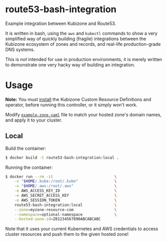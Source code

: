 # route53-bash-integration

Example integration between Kubizone and Route53.

It is written in bash, using the `aws` and `kubectl` commands to show
a very simplified way of quickly building (fragile) integrations between
the Kubizone ecosystem of zones and records, and real-life production-grade
DNS systems.

This is *not* intended for use in production environments, it is merely
written to demonstrate one very hacky way of building an integration.

# Usage

**Note:** You must [install](https://kubi.zone/docs/v0.1.0/getting-started/installation/)
the Kubizone Custom Resource Definitions and operator, before running this
controller, or it simply won't work.

Modify [`example-zone.yaml`](/example-zone.yaml) file to match your
hosted zone's domain names, and apply it to your cluster.

## Local

Build the container:
```bash
$ docker build -t route53-bash-integration:local .
```

Running the container:

```bash
$ docker run --rm -it                           \
    -v "$HOME/.kube:/root/.kube"                \
    -v "$HOME/.aws:/root/.aws"                  \
    -e AWS_ACCESS_KEY_ID                        \
    -e AWS_SECRET_ACCESS_KEY                    \
    -e AWS_SESSION_TOKEN                        \
    route53-bash-integration:local              \
    --zone=myzone-resource-com                  \
    --namespace=optional-namespace              \
    --hosted-zone-id=Z01234567890ABCABCABC
```

Note that it uses your current Kubernetes and AWS credentials to access
cluster resources and push them to the given hosted zone!

